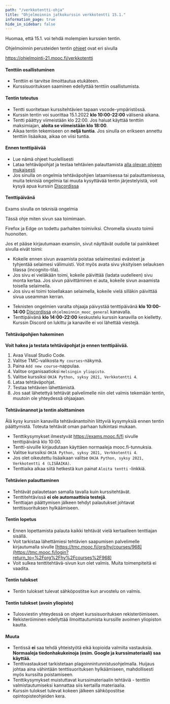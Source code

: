 ```yaml
---
path: "/verkkotentti-ohja"
title: "Ohjelmoinnin jatkokurssin verkkotentti 15.1."
information_page: true
hide_in_sidebar: false
---
```


<!--# Ohjelmoinnin jatkokurssi-->

<text-box variant="hint" name="Huomio">

<notice>Huomaa, että 15.1. voi tehdä molempien kurssien tentin.</notice>

Ohjelmoinnin perusteiden tentin [ohjeet](/verkkotentti) ovat eri sivulla

<a href="/verkkotentti">https://ohjelmointi-21.mooc.fi/verkkotentti</a>

</text-box>

#### Tenttiin osallistuminen

* Tenttiin ei tarvitse ilmoittautua etukäteen.
* Kurssisuorituksen saaminen edellyttää tenttiin osallistumista.

#### Tentin toteutus

* Tentti suoritetaan kurssitehtävien tapaan vscode-ympäristössä.
* Kurssin tentin voi suorittaa 15.1.2022 **klo 10:00-22:00** välisenä aikana.
* Tentti päättyy viimeistään klo 22:00. Jos haluat käyttää tenttiin maksimiajan, **aloita se viimeistään klo 18:00**.
* Aikaa tentin tekemiseen on **neljä tuntia**. Jos sinulla on erikseen annettu tenttiin lisäaikaa, aikaa on viisi tuntia.

#### Ennen tenttipäivää

* Lue nämä ohjeet huolellisesti
* Lataa tehtäväpohjat ja testaa tehtävien palauttamista [alla olevan ohjeen mukaisesti](#tehtavapohjien-hakeminen)
* Jos sinulla on ongelmia tehtäväpohjien lataamisessa tai palauttamisessa, muita teknisiä ongelmia tai muuta kysyttävää tentin järjestelyistä, voit kysyä apua kurssin [Discordissa](https://study.cs.helsinki.fi/discord/join/ohjelmoinnin_mooc)

#### Tenttipäivänä

<text-box variant="hint" name="Huomio">
<notice>Exams sivulla on teknisiä ongelmia</notice>

Tässä ohje miten sivun saa toimimaan.

Firefox ja Edge on todettu parhaiten toimiviksi. Chromella sivusto toimii huonoiten.

 Jos et pääse kirjautumaan examsiin, sivut näyttävät oudolle tai painikkeet sivulla eivät toimi:
 * Kokeile ennen sivun avaamista poistaa selaimestasi evästeet ja tyhjentää selaimesi välimuisti. Voit myös avata sivu yksityisen selauksen tilassa (incognito-tila).
 * Jos sivu ei vieläkään toimi, kokeile päivittää (ladata uudelleen) sivu monta kertaa. Jos sivun päivittäminen ei auta, kokeile sivun avaamista toisella selaimella.
 * Jos sivu ei toimi toisellakaan selaimella, kokeile vielä silläkin päivittää sivua useamman kerran.

</text-box>

* Teknisten ongelmien varalta ohjaaja päivystää tenttipäivänä **klo 10:00-14:00** [Discordissa](https://study.cs.helsinki.fi/discord/join/ohjelmoinnin_mooc) `ohjelmoinnin_mooc_general` kanavalla.
* Tenttipäivänä **klo 14:00-22:00** keskustelu kurssin kanavilla on kielletty. Kurssin Discord on lukittu ja kanaville ei voi lähettää viestejä.

#### Tehtäväpohjien hakeminen

**Voit hakea ja testata tehtäväpohjat jo ennen tenttipäivää.**

1. Avaa Visual Studio Code.
2. Valitse TMC-valikosta `My courses`-näkymä.
3. Paina `Add new course`-nappulaa.
4. Valitse organisaatioksi `Helsingin yliopisto`.
5. Valitse kurssiksi `OHJA Python, syksy 2021, Verkkotentti 4`.
6. Lataa tehtäväpohjat.
7. Testaa tehtävien lähettämistä.
8. Jos saat lähetettyä tehtävät palvelimelle niin olet valmis tekemään tentin, muutoin ole yhteydessä ohjaajaan.

#### Tehtävänannot ja tentin aloittaminen

<notice>
Älä kysy kurssin kanavilla tehtävänantoihin liittyviä kysymyksiä ennen tentin päättymistä. Toteuta tehtävät oman parhaan tulkintasi mukaan.
</notice>

* Tenttikysymykset ilmestyvät <a href="https://exams.mooc.fi/fi">https://exams.mooc.fi/fi</a> sivulle tenttipäivänä klo 10:00.
* Tentti-sivuille kirjaudutaan käyttäen normaaleja mooc.fi-tunnuksia.
* Valitse kurssiksi `OHJA Python, syksy 2021, Verkkotentti 4`.
* Jos olet oikeutettu lisäaikaan valitse `OHJA Python, syksy 2021, Verkkotentti 4 (LISÄAIKA)`.
* Tenttiaika alkaa siitä hetkestä kun painat `Aloita tentti` -linkkiä.

#### Tehtävien palauttaminen

* Tehtävät palautetaan samalla tavalla kuin kurssitehtävät.
* Tenttitehtävissä **ei ole automaattisia testejä**.
* Tenttiajan päättymisen jälkeen tehdyt palautukset johtavat tenttisuorituksen hylkäämiseen.

#### Tentin lopetus

* Ennen lopettamista palauta kaikki tehtävät vielä kertaalleen tenttiajan sisällä.
* Voit tarkistaa  lähettämiesi tehtävien saapumisen palvelimelle kirjautumalla sivulle [https://tmc.mooc.fi/org/hy/courses/968](https://tmc.mooc.fi/login?return_to=%2Forg%2Fhy%2Fcourses%2F968)
* Voit sulkea tenttitehtävä-sivun kun olet valmis. Muita toimenpiteitä ei vaadita.

#### Tentin tulokset

* Tentin tulokset tulevat sähköpostitse kun arvostelu on valmis.

#### Tentin tulokset (avoin yliopisto)

* Tulosviestin yhteydessä on ohjeet kurssisuorituksen rekisteröimiseen.
* Rekisteröiminen edellyttää ilmoittautumista kurssille avoimen yliopiston kautta.

#### Muuta

* Tentissä **ei** saa tehdä yhteistyötä eikä kopioida valmiita vastauksia. **Normaaleja tiedonhakukeinoja (esim. Google ja kurssimateriaali) saa käyttää.**
* Tenttivastaukset tarkistetaan plagoinnintunnistusohjelmalla. Huijaus johtaa aina vähintään tenttisuorituksen hylkäämiseen, mahdollisesti myös kurssilta poistamiseen.
* Tenttikysymykset muistuttavat kurssimateriaalin tehtäviä - tenttiin valmistautumiseksi kannattaa siis kertailla materiaalia.
* Kurssin tulokset tulevat kokeen jälkeen sähköpostitse opintopisteohjeiden kera.
